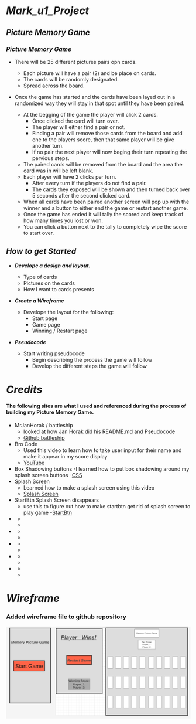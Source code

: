 # ***Mark_u1_Project***

## ***Picture Memory Game***

###  ***Picture Memory Game***

- There will be 25 different pictures pairs opn cards.
    - Each picture will have a pair (2) and be place on cards. 
    - The cards will be randomly designated.
    - Spread across the board.

- Once the game has started and the cards have been layed out in a randomized way they will stay in that spot until they have been paired.
    - At the begging of the game the player will click 2 cards.
        - Once clicked the card will turn over.
        - The player will either find a pair or not.
        - Finding a pair will remove those cards from the board and add one to the players score, then that same player will be give another turn.
        - If no pair the next player will now beging their turn repeating the pervious steps. 
    - The paired cards will be removed from the board and the area the card was in will be left blank.
    - Each player will have 2 clicks per turn.
        - After every turn if the players do not find a pair.
        - The cards they exposed will be shown and then turned back over 5 seconds after the second clicked card.
    - When all cards have been paired another screen will pop up with the winner and a button to either end the game or restart another game. 
    - Once the game has ended it will tally the scored and keep track of how many times you lost or won.
    - You can click a button next to the tally to completely wipe the score to start over.

## ***How to get Started***

- ***Develope a design and layout.***
    - Type of cards
    - Pictures on the cards
    - How I want to cards presents

- ***Create a Wireframe***
    - Develope the layout for the following:
        - Start page
        - Game page
        - Winning / Restart page

- ***Pseudocode***
    - Start writing pseudocode
        - Begin describing the process the game will follow
        - Develop the different steps the game will follow 


# ***Credits***
#### The following sites are what I used and referenced during the process of building my Picture Memory Game.
- MrJanHorak / battleship
    - looked at how Jan Horak did his README.md and Pseudocode
    - [Github battleship](https://github.com/MrJanHorak/battleship/blob/main/pseudocode.md)
- Bro Code
    - Used this video to learn how to take user input for their name and make it appear in my score display
    - [YouTube](https://www.youtube.com/watch?v=JeXqaKeJSRI)
- Box Shadowing buttons
    -I learned how to put box shadowing around my splash screen buttons
    -[CSS](https://developer.mozilla.org/en-US/docs/Web/CSS/box-shadow)
- Splash Screen
    - Learned how to make a splash screen using this video
    - [Splash Screen](https://www.youtube.com/watch?v=MOlaldp1Fv4&t=219s)
- StartBtn Splash Screen disappears
    - use this to figure out how to make startbtn get rid of splash screen to play game
    -[StartBtn](https://www.w3schools.com/howto/howto_css_login_form.asp)
- 
    - 
    - 
- 
    - 
    - 
- 
    - 
    - 
- 
    - 
    - 
- 
    - 
    - 


# ***Wireframe***
### Added wireframe file to github repository
![alt text](image.png)


